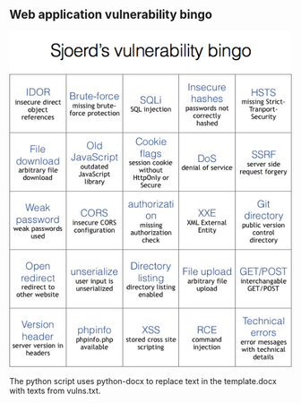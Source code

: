 ## Web application vulnerability bingo

<img src="example.png">

The python script uses python-docx to replace text in the template.docx with texts from vulns.txt.
